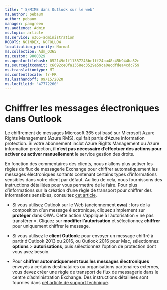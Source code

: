 ```yaml
---
title: " S/MIME dans Outlook sur le web"
ms.author: pebaum
author: pebaum
manager: pamgreen
ms.audience: Admin
ms.topic: article
ms.service: o365-administration
ROBOTS: NOINDEX, NOFOLLOW
localization_priority: Normal
ms.collection: Adm_O365
ms.custom: 9000329
ms.openlocfilehash: 052149d1f11387246bc1ff24ba48c45b944ba52c
ms.sourcegitcommit: c6692ce0fa1358ec3529e59ca0ecdfdea4cdc759
ms.translationtype: MT
ms.contentlocale: fr-FR
ms.lasthandoff: 09/15/2020
ms.locfileid: "47772260"
---
```

# <a name="encrypt-email-messages-in-outlook"></a>Chiffrer les messages électroniques dans Outlook

Le chiffrement de messages Microsoft 365 est basé sur Microsoft Azure Rights Management (Azure RMS), qui fait partie d’Azure information protection. Si votre abonnement inclut Azure Rights Management ou Azure information protection, **il n’est pas nécessaire d’effectuer des actions pour activer ou activer manuellement** le service gestion des droits.

En fonction des commentaires des clients, nous n’allons plus activer les règles de flux de messagerie Exchange pour chiffrer automatiquement les messages électroniques sortants contenant certains types d’informations sensibles dans votre client par défaut. Au lieu de cela, nous fournissons des instructions détaillées pour vous permettre de le faire. Pour plus d’informations sur la création d’une règle de transport pour chiffrer des informations sensibles, consultez [cet article](https://aka.ms/OmeEtr).

- Si vous utilisez Outlook sur le Web (anciennement **owa**) : lors de la composition d’un message électronique, cliquez simplement sur **protéger** dans OWA. Cette action s’applique à l’autorisation « ne pas transférer ». Cliquez sur **modifier l’autorisation** et sélectionnez **chiffrer** pour uniquement chiffrer le message.

- Si vous utilisez le **client Outlook**: pour envoyer un message chiffré à partir d’Outlook 2013 ou 2016, ou Outlook 2016 pour Mac, sélectionnez **options**  >  **autorisations**, puis sélectionnez l’option de protection dont vous avez besoin.

- Pour **chiffrer automatiquement tous les messages électroniques** envoyés à certains destinataires ou organisations partenaires externes, vous devez créer une règle de transport de flux de messagerie dans le centre d’administration Exchange. Des instructions détaillées sont fournies dans [cet article de support technique](https://docs.microsoft.com/microsoft-365/compliance/define-mail-flow-rules-to-encrypt-email#create-mail-flow-rules-to-encrypt-email-messages-with-the-new-ome-capabilities).

